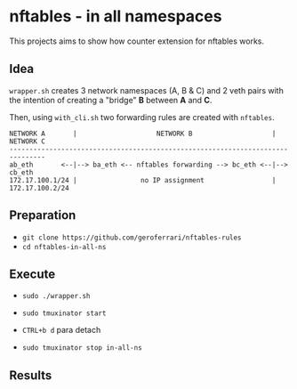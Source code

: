 # nftables - in all namespaces
This projects aims to show how counter extension for nftables works. 

## Idea

`wrapper.sh` creates 3 network namespaces (A, B & C) and 2 veth pairs
with the intention of creating a "bridge" **B** between **A** and **C**.

Then, using `with_cli.sh` two forwarding rules are created with `nftables`.


```
NETWORK A       |                    NETWORK B                    |   NETWORK C
-------------------------------------------------------------------------------
ab_eth       <--|--> ba_eth <-- nftables forwarding --> bc_eth <--|--> cb_eth
172.17.100.1/24 |                no IP assignment                 |    172.17.100.2/24
```

## Preparation

* `git clone https://github.com/geroferrari/nftables-rules`
* `cd nftables-in-all-ns`

## Execute
* `sudo ./wrapper.sh`


* `sudo tmuxinator start`
* `CTRL+b d` para detach
* `sudo tmuxinator stop in-all-ns`


## Results
